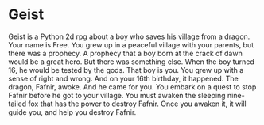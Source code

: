 # Geist
Geist is a Python 2d rpg about a boy who saves his village from a dragon. Your name is Free. You grew up in a peaceful village with your parents, but there was a prophecy. A prophecy that a boy born at the crack of dawn would be a great hero. But there was something else. When the boy turned 16, he would be tested by the gods. That boy is you. You grew up with a sense of right and wrong. And on your 16th birthday, it happened. The dragon, Fafnir, awoke. And he came for you. You embark on a quest to stop Fafnir before he got to your village. You must awaken the sleeping nine-tailed fox that has the power to destroy Fafnir. Once you awaken it, it will guide you, and help you destroy Fafnir.